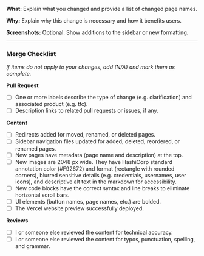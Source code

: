 **What**: Explain what you changed and provide a list of changed page names.

**Why:** Explain why this change is necessary and how it benefits users.

**Screenshots:** Optional. Show additions to the sidebar or new formatting.

----------

### Merge Checklist
_If items do not apply to your changes, add (N/A) and mark them as complete._

**Pull Request**
- [ ] One or more labels describe the type of change (e.g. clarification) and associated product (e.g. tfc).
- [ ] Description links to related pull requests or issues, if any.

**Content**
- [ ] Redirects added for moved, renamed, or deleted pages.
- [ ] Sidebar navigation files updated for added, deleted, reordered, or renamed pages.
- [ ] New pages have metadata (page name and description) at the top.
- [ ] New images are 2048 px wide. They have HashiCorp standard annotation color (#F92672) and format (rectangle with rounded corners), blurred sensitive details (e.g. credentials, usernames, user icons), and descriptive alt text in the markdown for accessibility.
- [ ] New code blocks have the correct syntax and line breaks to eliminate horizontal scroll bars.
- [ ] UI elements (button names, page names, etc.) are bolded.
- [ ] The Vercel website preview successfully deployed.

**Reviews**
- [ ] I or someone else reviewed the content for technical accuracy.
- [ ] I or someone else reviewed the content for typos, punctuation, spelling, and grammar.